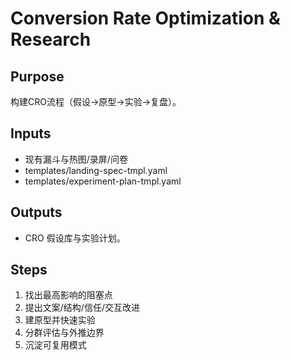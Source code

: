 # Conversion Rate Optimization & Research

## Purpose

构建CRO流程（假设→原型→实验→复盘）。

## Inputs

- 现有漏斗与热图/录屏/问卷
- templates/landing-spec-tmpl.yaml
- templates/experiment-plan-tmpl.yaml

## Outputs

- CRO 假设库与实验计划。

## Steps

1. 找出最高影响的阻塞点
2. 提出文案/结构/信任/交互改进
3. 建原型并快速实验
4. 分群评估与外推边界
5. 沉淀可复用模式
